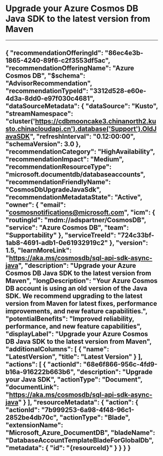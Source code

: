<properties
    pageTitle="Upgrade your Azure Cosmos DB Java SDK to the latest version from Maven"
    description="Upgrade your Azure Cosmos DB Java SDK to the latest version from Maven"
    authors="pratnala"
    ms.author="pratnala"
    articleId="3312d528-e60e-4d3a-8dd0-e97f030c4681_Mooncake"
    selfHelpType="advisorRecommendationMetadata"
    cloudEnvironments="Mooncake"
    ownershipId="AzureData_AzureCosmosDB"
/>
# Upgrade your Azure Cosmos DB Java SDK to the latest version from Maven
---
{
  "recommendationOfferingId": "86ec4e3b-1865-4240-89f6-c2f3553df5ac",
  "recommendationOfferingName": "Azure Cosmos DB",
  "$schema": "AdvisorRecommendation",
  "recommendationTypeId": "3312d528-e60e-4d3a-8dd0-e97f030c4681",
  "dataSourceMetadata": {
    "dataSource": "Kusto",
      "streamNamespace": "cluster('https://cdbmooncake3.chinanorth2.kusto.chinacloudapi.cn').database('Support').OldJavaSDK",
      "refreshInterval": "0.12:00:00",
    "schemaVersion": 3.0
  },
  "recommendationCategory": "HighAvailability",
  "recommendationImpact": "Medium",
  "recommendationResourceType": "microsoft.documentdb/databaseaccounts",
  "recommendationFriendlyName": "CosmosDbUpgradeJavaSdk",
  "recommendationMetadataState": "Active",
  "owner": {
    "email": "cosmosnotifications@microsoft.com",
    "icm": {
      "routingId": "mdm://adspartner/CosmosDB",
      "service": "Azure Cosmos DB",
      "team": "Supportability"
    },
    "serviceTreeId": "724c33bf-1ab8-4691-adb1-0e61932919c2"
  },
  "version": 1.5,
  "learnMoreLink": "https://aka.ms/cosmosdb/sql-api-sdk-async-java",
  "description": "Upgrade your Azure Cosmos DB Java SDK to the latest version from Maven",
  "longDescription": "Your Azure Cosmos DB account is using an old version of the Java SDK. We recommend upgrading to the latest version from Maven for latest fixes, performance improvements, and new feature capabilities.",
  "potentialBenefits": "Improved reliability, performance, and new feature capabilities",
  "displayLabel": "Upgrade your Azure Cosmos DB Java SDK to the latest version from Maven",
  "additionalColumns": [
    {
      "name": "LatestVersion",
      "title": "Latest Version"
    }
  ],
  "actions": [
    {
      "actionId": "68e6f866-956c-4fd9-b16a-916222b663b6",
      "description": "Upgrade your Java SDK",
      "actionType": "Document",
      "documentLink": "https://aka.ms/cosmosdb/sql-api-sdk-async-java"
    }
  ],
  "resourceMetadata": {
    "action": {
      "actionId": "7b999253-6a98-4f48-96c1-2852be4db70c",
      "actionType": "Blade",
      "extensionName": "Microsoft_Azure_DocumentDB",
      "bladeName": "DatabaseAccountTemplateBladeForGlobalDb",
      "metadata": {
        "id": "{resourceId}"
      }
    }
  }
}
---
